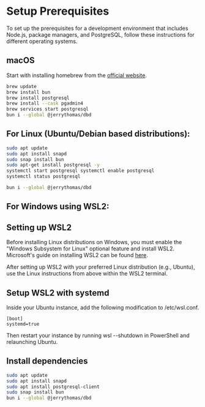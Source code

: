 # Setup Prerequisites

To set up the prerequisites for a development environment that includes Node.js, package managers, and PostgreSQL, follow these instructions for different operating systems.

## macOS

Start with installing homebrew from the [official website](https://brew.sh/).

```sh
brew update
brew install bun
brew install postgresql
brew install --cask pgadmin4
brew services start postgresql
bun i --global @jerrythomas/dbd
```

## For Linux (Ubuntu/Debian based distributions):

```sh
sudo apt update
sudo apt install snapd
sudo snap install bun
sudo apt-get install postgresql -y
systemctl start postgresql systemctl enable postgresql
systemctl status postgresql

bun i --global @jerrythomas/dbd
```

## For Windows using WSL2:

## Setting up WSL2

Before installing Linux distributions on Windows, you must enable the "Windows Subsystem for Linux" optional feature and install WSL2. Microsoft's guide on installing WSL2 can be found [here](https://docs.microsoft.com/en-us/windows/wsl/install).

After setting up WSL2 with your preferred Linux distribution (e.g., Ubuntu), use the Linux instructions from above within the WSL2 terminal.

## Setup WSL2 with systemd

Inside your Ubuntu instance, add the following modification to /etc/wsl.conf.

```
[boot]
systemd=true
```

Then restart your instance by running wsl --shutdown in PowerShell and relaunching Ubuntu.

## Install dependencies

```sh
sudo apt update
sudo apt install snapd
sudo apt install postgresql-client
sudo snap install bun
bun i --global @jerrythomas/dbd
```

